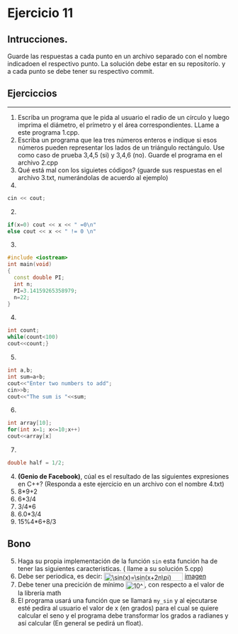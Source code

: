 # Ejercicio 11
## Intrucciones.
Guarde las respuestas a cada punto en un archivo separado con el nombre indicadoen el respectivo punto. La solución debe estar en su repositorío. y a cada punto se debe tener su respectivo commit.
## Ejerciccios
--------------------------
1. Escriba un programa que le pida al usuario el radio de un círculo y luego imprima el diámetro, el prímetro y el área correspondientes. LLame a este programa 1.cpp.
2. Escriba un programa que lea tres números enteros e indique si esos números pueden representar los lados de un triángulo rectángulo. Use como caso de prueba 3,4,5 (si) y 3,4,6 (no). Guarde el programa en el archivo 2.cpp
3. Qué está mal con los siguietes códigos?
(guarde sus respuestas en el archivo 3.txt, numerándolas de acuerdo al ejemplo)
  1.
  ``` c++
  cin << cout;
  ```
  2.
  ``` c++
  if(x=0) cout << x << " =0\n"
  else cout << x << " != 0 \n"
  ```
  3.
  ``` c++
  #include <iostream>
  int main(void)
  {
    const double PI;
    int n;
    PI=3.14159265358979;
    n=22;
  }
  ```
  4.
  ``` c++
  int count;
  while(count<100)
  cout<<count;}
  ```
  5.
  ``` c++
  int a,b;
  int sum=a+b;
  cout<<"Enter two numbers to add";
  cin>>b;
  cout<<"The sum is "<<sum;
  ```
  6.
  ``` c++
  int array[10];
  for(int x=1; x<=10;x++)
  cout<<array[x]
  ```
  7.
  ``` c++
  double half = 1/2;
  ```
4. __(Genio de Facebook)__, cúal es el resultado de las siguientes expresiones en C++? (Responda a este ejercicio en un archivo con el nombre 4.txt)
  1. 8*9+2
  2. 6*3/4
  3. 3/4*6
  4. 6.0*3/4
  5. 15%4*6+8/3
## Bono
5. Haga su propia implementación de la función ``sin`` esta función ha de tener las siguientes caracteristicas. ( llame a su solución 5.cpp)
  1. Debe ser periodica, es decir:
    <img src="http://bit.ly/2D1dBSb" align="center" border="0" alt="\sin(x)=\sin(x+2n\pi)" width="178" height="18" />
    [imagen](http://bit.ly/2D1dBSb)
  2. Debe tener una precición de mínimo <img src="http://www.sciweavers.org/tex2img.php?eq=10%5E%7B-3%7D&bc=White&fc=Black&im=jpg&fs=12&ff=arev&edit=0" align="center" border="0" alt="10^{-3}" width="43" height="18" />, con respecto a el valor de la librería math
  3. El programa usará una función que se llamará ``my_sin`` y al ejecutarse esté pedira al usuario el valor de x (en grados) para el cual se quiere calcular el seno y el programa debe transformar los grados a radianes y así calcular (En general se pedirá un float).

